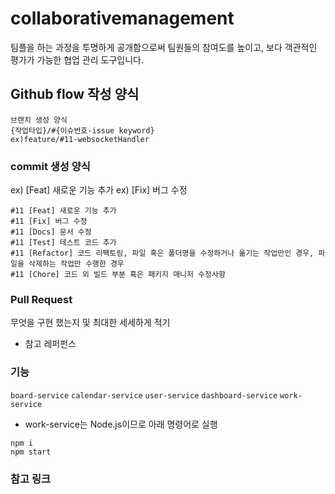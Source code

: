 # collaborativemanagement
팀플을 하는 과정을 투명하게 공개함으로써 팀원들의 참여도를 높이고, 보다 객관적인 평가가 가능한 협업 관리 도구입니다.

## Github flow 작성 양식

``` text
브랜치 생성 양식
{작업타입}/#{이슈번호-issue keyword}
ex)feature/#11-websocketHandler
```

### commit 생성 양식
ex) [Feat] 새로운 기능 추가
ex) [Fix] 버그 수정
``` text
#11 [Feat] 새로운 기능 추가
#11 [Fix] 버그 수정
#11 [Docs] 문서 수정
#11 [Test] 테스트 코드 추가
#11 [Refactor] 코드 리팩토링, 파일 혹은 폴더명을 수정하거나 옮기는 작업만인 경우, 파일을 삭제하는 작업만 수행한 경우
#11 [Chore] 코드 외 빌드 부분 혹은 패키지 매니저 수정사항
```

### Pull Request 

무엇을 구현 했는지 및 최대한 세세하게 적기
* 참고 레퍼펀스

### 기능

`board-service` 
`calendar-service` 
`user-service` 
`dashboard-service` 
`work-service`

- work-service는 Node.js이므로 아래 명령어로 실행

```
npm i
npm start
```

### 참고 링크
